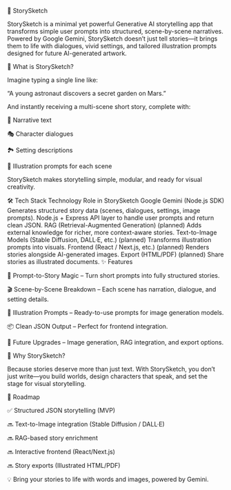 🌟 StorySketch

StorySketch is a minimal yet powerful Generative AI storytelling app that transforms simple user prompts into structured, scene-by-scene narratives. Powered by Google Gemini, StorySketch doesn’t just tell stories—it brings them to life with dialogues, vivid settings, and tailored illustration prompts designed for future AI-generated artwork.

🚀 What is StorySketch?

Imagine typing a single line like:

“A young astronaut discovers a secret garden on Mars.”

And instantly receiving a multi-scene short story, complete with:

📖 Narrative text

🎭 Character dialogues

🏞️ Setting descriptions

🎨 Illustration prompts for each scene

StorySketch makes storytelling simple, modular, and ready for visual creativity.

🛠️ Tech Stack
Technology	Role in StorySketch
Google Gemini (Node.js SDK)	Generates structured story data (scenes, dialogues, settings, image prompts).
Node.js + Express	API layer to handle user prompts and return clean JSON.
RAG (Retrieval-Augmented Generation) (planned)	Adds external knowledge for richer, more context-aware stories.
Text-to-Image Models (Stable Diffusion, DALL·E, etc.) (planned)	Transforms illustration prompts into visuals.
Frontend (React / Next.js, etc.) (planned)	Renders stories alongside AI-generated images.
Export (HTML/PDF) (planned)	Share stories as illustrated documents.
✨ Features

📝 Prompt-to-Story Magic – Turn short prompts into fully structured stories.

🎬 Scene-by-Scene Breakdown – Each scene has narration, dialogue, and setting details.

🎨 Illustration Prompts – Ready-to-use prompts for image generation models.

📦 Clean JSON Output – Perfect for frontend integration.

🔮 Future Upgrades – Image generation, RAG integration, and export options.

🌈 Why StorySketch?

Because stories deserve more than just text. With StorySketch, you don’t just write—you build worlds, design characters that speak, and set the stage for visual storytelling.

📌 Roadmap

✅ Structured JSON storytelling (MVP)

🔜 Text-to-Image integration (Stable Diffusion / DALL·E)

🔜 RAG-based story enrichment

🔜 Interactive frontend (React/Next.js)

🔜 Story exports (Illustrated HTML/PDF)

💡 Bring your stories to life with words and images, powered by Gemini.